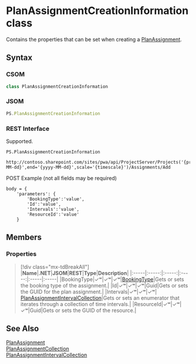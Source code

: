 [comment]: # (Name:PlanAssignmentCreationInformation)
[comment]: # (Name:Microsoft.ProjectServer.PlanAssignmentCreationInformation)
[comment]: # (Type:class)
[comment]: # (Status:Verified)

# <a name="name"></a>PlanAssignmentCreationInformation class

<a name="description"></a>Contains the properties that can be set when creating a [PlanAssignment](PlanAssignment.md).

## <a name="syntax"></a>Syntax

### CSOM

```cs
class PlanAssignmentCreationInformation 
```
### JSOM

```javascript
PS.PlanAssignmentCreationInformation
```
### REST Interface

Supported.

```
PS.PlanAssignmentCreationInformation

http://contoso.sharepoint.com/sites/pwa/api/ProjectServer/Projects('{projectid}')/GetResourcePlanByUrl(start='{yyyy-MM-dd}',end='{yyyy-MM-dd}',scale='{timescale}')/Assignments/Add
```
POST Example (not all fields may be required)
```
body = {
	'parameters': {
		'BookingType':'value', 
		'Id':'value', 
		'Intervals':'value', 
		'ResourceId':'value'		
	}
```

## <a name="members"></a>Members

### <a name="properties"></a>Properties
> [!div class="mx-tdBreakAll"]
|**Name**|**.NET**|**JSOM**|**REST**|**Type**|**Description**|
|:-----|:-----:|:-----:|:-----:|:-----|:-----|
|<a name="BookingType"></a>BookingType|&#x2713;&#x02B7;|&#x2713;&#x02B7;|&#x2713;&#x02B7;|[BookingType](BookingType.md)|Gets or sets the booking type of the assignment.|
|<a name="Id"></a>Id|&#x2713;&#x02B7;|&#x2713;&#x02B7;|&#x2713;&#x02B7;|Guid|Gets or sets the GUID for the plan assignment.|
|<a name="Intervals"></a>Intervals|&#x2713;&#x02B7;|&#x2713;&#x02B7;|&#x2713;&#x02B7;|[	PlanAssignmentIntervalCollection](PlanAssignmentIntervalCollection.md)|Gets or sets an enumerator that iterates through a collection of time intervals.|
|<a name="ResourceId"></a>ResourceId|&#x2713;&#x02B7;|&#x2713;&#x02B7;|&#x2713;&#x02B7;|Guid|Gets or sets the GUID of the resource.|

## <a name="seeAlso"></a>See Also

[PlanAssignment](PlanAssignment.md)<br/>
[PlanAssignmentCollection](PlanAssignmentCollection.md)<br/>
[PlanAssignmentIntervalCollection](PlanAssignmentIntervalCollection.md)
